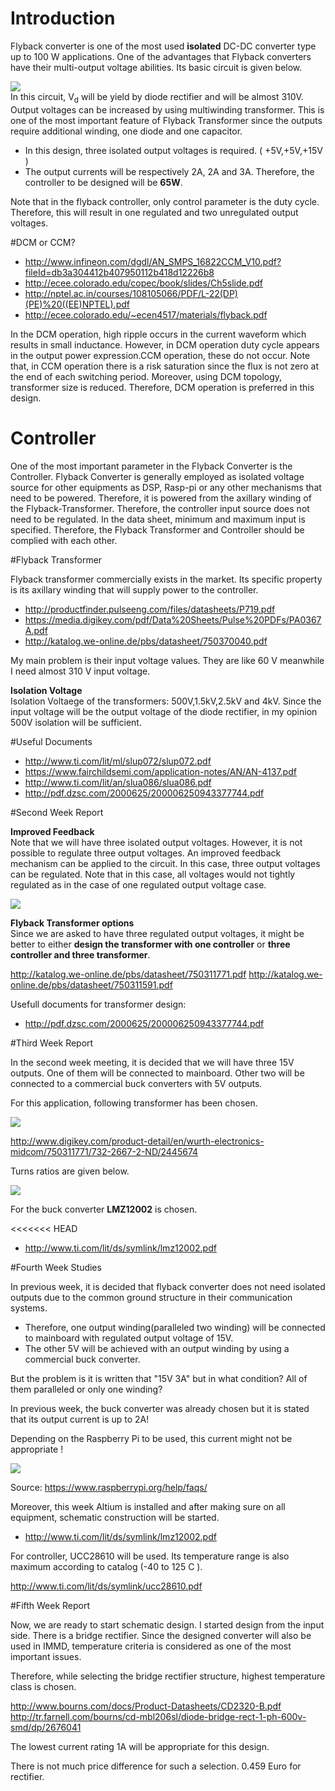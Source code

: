 # Introduction   
Flyback converter is one of the most used **isolated** DC-DC converter type up to 100 W applications. One of the advantages that Flyback converters  have their multi-output voltage abilities. Its basic circuit is given below. 

![](./Images/flyback_basic_circuit.png)  
In this circuit, V<sub>d</sub> will be yield by diode rectifier and will be almost 310V. Output voltages can be increased by using multiwinding transformer. This is one of the most important feature of Flyback Transformer since the outputs require additional winding, one diode and one capacitor.

- In this design, three isolated output voltages is required. ( +5V,+5V,+15V ) 
- The output currents will be respectively 2A, 2A and 3A. Therefore, the controller to be designed will be **65W**.

Note that in the flyback controller, only control parameter is the duty cycle. Therefore, this will result in one regulated and two unregulated output voltages. 


#DCM or CCM?

- http://www.infineon.com/dgdl/AN_SMPS_16822CCM_V10.pdf?fileId=db3a304412b407950112b418d12226b8
- http://ecee.colorado.edu/copec/book/slides/Ch5slide.pdf
- http://nptel.ac.in/courses/108105066/PDF/L-22(DP)(PE)%20((EE)NPTEL).pdf
- http://ecee.colorado.edu/~ecen4517/materials/flyback.pdf


In the DCM operation, high ripple occurs in the current waveform which results in small inductance. However, in DCM operation duty cycle appears in the output power expression.CCM operation, these do not occur. Note that, in CCM operation there is a risk saturation since the flux is not zero at the end of each switching period. Moreover, using DCM topology, transformer size is reduced. Therefore, DCM operation is preferred in this design.



# Controller  
One of the most important parameter in the Flyback Converter is the Controller. Flyback Converter is generally employed as isolated voltage source for other equipments as DSP, Rasp-pi or any other mechanisms that need to be powered. Therefore, it is powered from the axillary winding of the Flyback-Transformer. Therefore, the controller input source does not need to be regulated. In the data sheet, minimum and maximum input is specified. Therefore, the Flyback Transformer and Controller should be complied with each other. 

#Flyback Transformer 

Flyback transformer commercially exists in the market. Its specific property is its axillary winding that will supply power to the controller. 

- http://productfinder.pulseeng.com/files/datasheets/P719.pdf
- https://media.digikey.com/pdf/Data%20Sheets/Pulse%20PDFs/PA0367A.pdf
- http://katalog.we-online.de/pbs/datasheet/750370040.pdf

My main problem is their input voltage values. They are like 60 V meanwhile I need almost 310 V input voltage. 

**Isolation Voltage**  
Isolation Voltaege of the transformers: 500V,1.5kV,2.5kV and 4kV. Since the input voltage will be the output voltage of the diode rectifier, in my opinion 500V isolation will be sufficient. 

#Useful Documents 

- http://www.ti.com/lit/ml/slup072/slup072.pdf
- https://www.fairchildsemi.com/application-notes/AN/AN-4137.pdf
- http://www.ti.com/lit/an/slua086/slua086.pdf  
- http://pdf.dzsc.com/2000625/200006250943377744.pdf

#Second Week Report  

**Improved Feedback**  
Note that we will have three isolated output voltages. However, it is not possible to regulate three output voltages. An improved feedback mechanism can be applied to the circuit. In this case, three output voltages can be regulated. Note that in this case, all voltages would not tightly regulated as in the case of one regulated output voltage case.  

![](./Images/Improved_Feedback.png)  


**Flyback Transformer options**  
Since we are asked to have three regulated output voltages, it might be better to either **design the transformer with one controller** or **three controller and three transformer**.  

http://katalog.we-online.de/pbs/datasheet/750311771.pdf
http://katalog.we-online.de/pbs/datasheet/750311591.pdf

Usefull documents for transformer design:  
- http://pdf.dzsc.com/2000625/200006250943377744.pdf  


#Third Week Report  

In the second week meeting, it is decided that we will have three 15V outputs. One of them will be connected to 
mainboard. Other two will be connected to a commercial buck converters with 5V outputs.  

For this application, following transformer has been chosen.  

![](./Images/chosen_transformer.jpg)  

http://www.digikey.com/product-detail/en/wurth-electronics-midcom/750311771/732-2667-2-ND/2445674 

Turns ratios are given below.


![](./Images/turnsratio.jpg)  

  For the buck converter **LMZ12002** is chosen. 

<<<<<<< HEAD
 - http://www.ti.com/lit/ds/symlink/lmz12002.pdf

#Fourth Week Studies  

In previous week, it is decided that flyback converter does not need isolated outputs due to the common ground structure in their communication systems. 

-  Therefore, one output winding(paralleled two winding) will be connected to mainboard with regulated output voltage of 15V.
-  The other 5V will be achieved with an output winding by using a commercial buck converter. 
  
But the problem is it is written that "15V 3A" but in what condition? All of them paralleled or only one winding?  
 
In previous week, the buck converter was already chosen but it is stated that its output current is up to 2A! 

Depending on the Raspberry Pi to be used, this current might not be appropriate ! 

![](./Images/raspberrypi.jpg)  
 
Source: https://www.raspberrypi.org/help/faqs/ 

Moreover, this week Altium is installed and after making sure on all equipment, schematic construction will be started.

 - http://www.ti.com/lit/ds/symlink/lmz12002.pdf 


For controller, UCC28610 will be used. Its temperature range is also maximum according to catalog (-40 to 125 C ).

http://www.ti.com/lit/ds/symlink/ucc28610.pdf  



#Fifth Week Report  

Now, we are ready to start schematic design. I started design from the input side. There is a bridge rectifier. Since the designed converter will also be used in IMMD, temperature criteria is considered as one of the most important issues.  

Therefore, while selecting the bridge rectifier structure, highest temperature class is chosen. 


http://www.bourns.com/docs/Product-Datasheets/CD2320-B.pdf 
http://tr.farnell.com/bourns/cd-mbl206sl/diode-bridge-rect-1-ph-600v-smd/dp/2676041 

The lowest current rating 1A will be appropriate for this design.  

There is not much price difference for such a selection. 0.459 Euro for rectifier.

